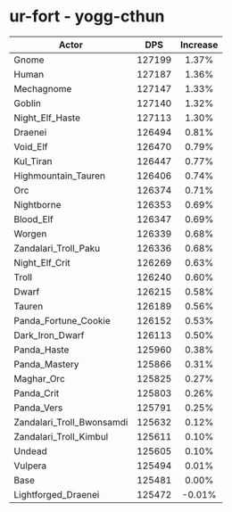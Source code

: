 # ur-fort - yogg-cthun
| Actor | DPS | Increase |
|---|:---:|:---:|
|Gnome|127199|1.37%|
|Human|127187|1.36%|
|Mechagnome|127147|1.33%|
|Goblin|127140|1.32%|
|Night_Elf_Haste|127113|1.30%|
|Draenei|126494|0.81%|
|Void_Elf|126470|0.79%|
|Kul_Tiran|126447|0.77%|
|Highmountain_Tauren|126406|0.74%|
|Orc|126374|0.71%|
|Nightborne|126353|0.69%|
|Blood_Elf|126347|0.69%|
|Worgen|126339|0.68%|
|Zandalari_Troll_Paku|126336|0.68%|
|Night_Elf_Crit|126269|0.63%|
|Troll|126240|0.60%|
|Dwarf|126215|0.58%|
|Tauren|126189|0.56%|
|Panda_Fortune_Cookie|126152|0.53%|
|Dark_Iron_Dwarf|126113|0.50%|
|Panda_Haste|125960|0.38%|
|Panda_Mastery|125866|0.31%|
|Maghar_Orc|125825|0.27%|
|Panda_Crit|125803|0.26%|
|Panda_Vers|125791|0.25%|
|Zandalari_Troll_Bwonsamdi|125632|0.12%|
|Zandalari_Troll_Kimbul|125611|0.10%|
|Undead|125605|0.10%|
|Vulpera|125494|0.01%|
|Base|125481|0.00%|
|Lightforged_Draenei|125472|-0.01%|
